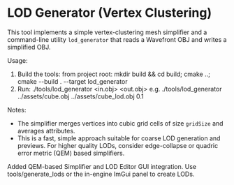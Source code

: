 LOD Generator (Vertex Clustering)
=================================

This tool implements a simple vertex-clustering mesh simplifier and a command-line utility
`lod_generator` that reads a Wavefront OBJ and writes a simplified OBJ.

Usage:
  1. Build the tools: from project root: mkdir build && cd build; cmake ..; cmake --build . --target lod_generator
  2. Run: ./tools/lod_generator <in.obj> <out.obj> <gridSize>
     e.g. ./tools/lod_generator ../assets/cube.obj ../assets/cube_lod.obj 0.1

Notes:
  - The simplifier merges vertices into cubic grid cells of size `gridSize` and averages attributes.
  - This is a fast, simple approach suitable for coarse LOD generation and previews. For higher quality
    LODs, consider edge-collapse or quadric error metric (QEM) based simplifiers.


Added QEM-based Simplifier and LOD Editor GUI integration. Use tools/generate_lods or the in-engine ImGui panel to create LODs.
